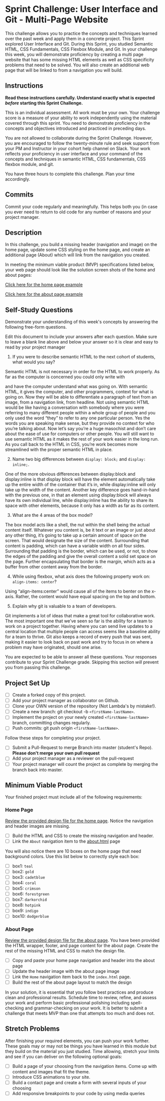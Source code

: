 # Sprint Challenge: User Interface and Git - Multi-Page Website

This challenge allows you to practice the concepts and techniques learned over the past week and apply them in a concrete project. This Sprint explored User Interface and Git. During this Sprint, you studied Semantic HTML, CSS Fundamentals, CSS Flexbox Module, and Git. In your challenge this week, you will demonstrate proficiency by creating a multi page website that has some missing HTML elements as well as CSS specificity problems that need to be solved. You will also create an additional web page that will be linked to from a navigation you will build.

## Instructions

**Read these instructions carefully. Understand exactly what is expected _before_ starting this Sprint Challenge.**

This is an individual assessment. All work must be your own. Your challenge score is a measure of your ability to work independently using the material covered through this sprint. You need to demonstrate proficiency in the concepts and objectives introduced and practiced in preceding days.

You are not allowed to collaborate during the Sprint Challenge. However, you are encouraged to follow the twenty-minute rule and seek support from your PM and Instructor in your cohort help channel on Slack. Your work reflects your proficiency in user interface and your command of the concepts and techniques in semantic HTML, CSS fundamentals, CSS flexbox module, and git.

You have three hours to complete this challenge. Plan your time accordingly.

## Commits

Commit your code regularly and meaningfully. This helps both you (in case you ever need to return to old code for any number of reasons and your project manager.

## Description

In this challenge, you build a missing header (navigation and image) on the home page, update some CSS styling on the home page, and create an additional page (About) which will link from the navigation you created.

In meeting the minimum viable product (MVP) specifications listed below, your web page should look like the solution screen shots of the home and about pages:

[Click here for the home page example](https://tk-assets.lambdaschool.com/39a49225-8ac9-43da-aa90-514fd60ae99a_sprint-challenge-ui-home-example.png)

[Click here for the about page example](https://tk-assets.lambdaschool.com/ede1bb1a-63ff-4801-8c02-3efa2f603190_sprint-challenge-ui-about-example.png)

## Self-Study Questions

Demonstrate your understanding of this week's concepts by answering the following free-form questions.

Edit this document to include your answers after each question. Make sure to leave a blank line above and below your answer so it is clear and easy to read by your project manager

1. If you were to describe semantic HTML to the next cohort of students, what would you say?

Semantic HTML is not necessary in order for the HTML to work properly. As far as the computer is concerned you could only write with <div></div> and have the computer understand what was going on. With semantic HTML, it gives the computer, and other programmers, context for what is going on. Now they will be able to differentiate a paragraph of text from an image, from a navigation link, from headline. Not using semantic HTML would be like having a conversation with somebody where you were referring to many different people within a whole group of people and you only used the word “they” to refer to any one particular person. Yes the words you are speaking make sense, but they provide no context for who you’re talking about. Now let’s say you’re a huge masochist and don’t care about the ease of use for computers or other people. You will still want to use semantic HTML as it makes the rest of your work easier in the long run. As you call back to the HTML in CSS, you’re work becomes more streamlined with the proper semantic HTML in place.

2. Name two big differences between `display: block;` and `display: inline;`.

One of the more obvious differences between display:block and display:inline is that display block will have the element automatically take up the entire width of the container that it’s in, while display:inline will only take up the width of the content. Another key difference goes hand-in-hand with the previous one, in that an element using display:block will always have its own individual line, while display:inline has the ability to share its space with other elements, because it only has a width as far as its content.

3. What are the 4 areas of the box model?

The box model acts like a shell, the nut within the shell being the actual content itself. Whatever you content is, be it text or an image or just about any other thing, it’s going to take up a certain amount of space on the screen. That would designate the size of the content. Surrounding that content is padding, which can have a variable width on all four sides. Surrounding that padding is the border, which can be used, or not, to show the edges of the padding and give the overall content a solid set space on the page. Further encapsulating that border is the margin, which acts as a buffer from other content away from the border.

4. While using flexbox, what axis does the following property work on: `align-items: center`?

Using “align-items:center” would cause all of the items to benter on the x-axis. Rather, the content would have equal spacing on the top and bottom.

5. Explain why git is valuable to a team of developers.

Git implements a lot of ideas that make a great tool for collaborative work. The most important one that we’ve seen so far is the ability for a team to work on a project together. Having where you can send live updates to a central location that multiple people can access seems like a baseline ability for a team to thrive. Git also keeps a record of every push that was sent, making it easier to look back on past work and try to focus in on where a problem may have originated, should one arise.

You are expected to be able to answer all these questions. Your responses contribute to your Sprint Challenge grade. Skipping this section _will_ prevent you from passing this challenge.

## Project Set Up

- [ ] Create a forked copy of this project.
- [ ] Add your project manager as collaborator on Github.
- [ ] Clone your OWN version of the repository (Not Lambda's by mistake!).
- [ ] Create a new branch: git checkout -b `<firstName-lastName>`.
- [ ] Implement the project on your newly created `<firstName-lastName>` branch, committing changes regularly.
- [ ] Push commits: git push origin `<firstName-lastName>`.

Follow these steps for completing your project.

- [ ] Submit a Pull-Request to merge <firstName-lastName> Branch into master (student's Repo). **Please don't merge your own pull request**
- [ ] Add your project manager as a reviewer on the pull-request
- [ ] Your project manager will count the project as complete by merging the branch back into master.

## Minimum Viable Product

Your finished project must include all of the following requirements:

### Home Page

[Review the provided design file for the home page](design-files/home.png). Notice the navigation and header images are missing.

- [ ] Build the HTML and CSS to create the missing navigation and header.
- [ ] Link the `About` navigation item to the [about.html](about.html) page

You will also notice there are 10 boxes on the home page that need background colors. Use this list below to correctly style each box:

- [ ] box1: `teal`
- [ ] box2: `gold`
- [ ] box3: `cadetblue`
- [ ] box4: `coral`
- [ ] box5: `crimson`
- [ ] box6: `forestgreen`
- [ ] box7: `darkorchid`
- [ ] box8: `hotpink`
- [ ] box9: `indigo`
- [ ] box10: `dodgerblue`

### About Page

[Review the provided design file for the about page](design-files/about.png). You have been provided the HTML wrapper, footer, and page content for the about page. Create the rest of the missing HTML and CSS to match the design file.

- [ ] Copy and paste your home page navigation and header into the about page
- [ ] Update the header image with the about page image
- [ ] Link the `Home` navigation item back to the `index.html` page.
- [ ] Build the rest of the about page layout to match the design

In your solution, it is essential that you follow best practices and produce clean and professional results. Schedule time to review, refine, and assess your work and perform basic professional polishing including spell-checking and grammar-checking on your work. It is better to submit a challenge that meets MVP than one that attempts too much and does not.

## Stretch Problems

After finishing your required elements, you can push your work further. These goals may or may not be things you have learned in this module but they build on the material you just studied. Time allowing, stretch your limits and see if you can deliver on the following optional goals:

- [ ] Build a page of your choosing from the navigation items. Come up with content and images that fit the theme.
- [ ] Introduce CSS animations to your site.
- [ ] Build a contact page and create a form with several inputs of your choosing
- [ ] Add responsive breakpoints to your code by using media queries
